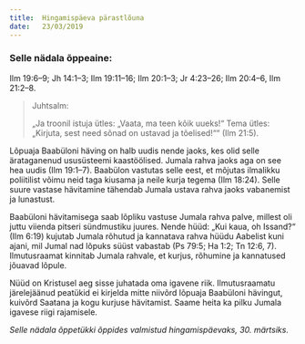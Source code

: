 ```yaml
---
title:  Hingamispäeva pärastlõuna
date:   23/03/2019
---
```


### Selle nädala õppeaine:
Ilm 19:6–9; Jh 14:1–3; Ilm 19:11–16; Ilm 20:1–3; Jr 4:23–26; Ilm 20:4–6, Ilm 21:2–8.

> <p>Juhtsalm:</p>
> „Ja troonil istuja ütles: „Vaata, ma teen kõik uueks!“ Tema ütles: „Kirjuta, sest need sõnad on ustavad ja tõelised!““ (Ilm 21:5).

Lõpuaja Baabüloni häving on halb uudis nende jaoks, kes olid selle ärataganenud ususüsteemi kaastöölised. Jumala rahva jaoks aga on see hea uudis (Ilm 19:1–7). Baabülon vastutas selle eest, et mõjutas ilmalikku poliitilist võimu neid taga kiusama ja neile kurja tegema (Ilm 18:24). Selle suure vastase hävitamine tähendab Jumala ustava rahva jaoks vabanemist ja lunastust.

Baabüloni hävitamisega saab lõpliku vastuse Jumala rahva palve, millest oli juttu viienda pitseri sündmustiku juures. Nende hüüd: „Kui kaua, oh Issand?“ (Ilm 6:19) kujutab Jumala rõhutud ja kannatava rahva hüüdu Aabelist kuni ajani, mil Jumal nad lõpuks süüst vabastab (Ps 79:5; Ha 1:2; Tn 12:6, 7). Ilmutusraamat kinnitab Jumala rahvale, et kurjus, rõhumine ja kannatused jõuavad lõpule.

Nüüd on Kristusel aeg sisse juhatada oma igavene riik. Ilmutusraamatu järelejäänud peatükid ei kirjelda mitte niivõrd lõpuaja Baabüloni hävingut, kuivõrd Saatana ja kogu kurjuse hävitamist. Saame heita ka pilku Jumala igavese riigi rajamisele.

_Selle nädala õppetükki õppides valmistud hingamispäevaks, 30. märtsiks._
